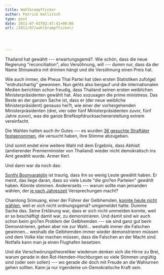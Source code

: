 ```yaml
---
title: Wahlkrampfticker
author: Patrick Kollitsch
type: post
date: 2011-07-03T02:47:41+00:00
url: /2011/07/wahlkrampfticker/




---
```

Thailand hat gewählt --- erwartungsgemä?. Wie schön, dass die neue Regierung "reconciliation", also Versöhnung, will --- dumm nur, dass da der Name Shinawatra mit drinnen hängt und die Versöhnung einen Preis hat. 

Wie auch immer, die Pheua Thai Partei hat (den ersten Statistiken zufolge) "erdrutschartig" gewonnen. Nun gehts also bergauf und die internationalen Medien berichten schon freudig, dass Thailand seinen ersten weiblichen Ministerpräsidenten gewählt hat. Also sozusagen die prime ministress. Das Beste an der ganzen Sache ist, dass er (der neue weibliche Ministerpräsident) genauso hei?t, wie einer der vorhergehenden Ministerpräsidenten (drei, vier oder fünf Ministerpräsidenten zuvor, fünf Jahre zuvor), was die ganze Briefkopfdrucksachenerstellung extrem vereinfacht.

Die Wahlen hatten auch ihr Gutes --- es wurden [36 gesuchte Straftäter festgenommen][1], die versucht haben, ihre Stimme abzugeben. 

Und somit endet eine weitere Wahl mit dem Ergebnis, dass Abhisit (amtierender Premierminister von Thailand) wieder nicht demokratisch ins Amt gewählt wurde. Armer Kerl. 

Und dann war da noch das:

[Sonthi Boonyaratglin][2] ist traurig, dass ihn so wenig Leute gewählt haben. Er meint, das liege daran, dass so viele Leute "die gro?en Parteien" gewählt haben. Könnte stimmen. Andererseits --- warum sollte man jemanden wählen, der <a href="2005">je nach Jahreszeit</a> Versprechungen macht?

Chamlong Srimuang, einer der Führer der Gelbhemden, [konnte heute nicht wählen][3], weil er sich nicht ordnungsgemä? umgemeldet hatte. Dumme Sache das. Seine Erklärung war, dass er sich nicht ummelden konnte, weil er so beschäftigt damit war, zu demonstrieren. Und damit sind wir auch schon beim gro?en Problem der Gelbhemden --- sie sind ganz gut beim Demonstrieren, gehen aber nie zur Wahl... weshalb immer die Falschen gewinnen... weshalb die Gelbhemden immer wieder demonstrieren müssen und dem Volke klar machen müssen, dass die Falschen an der Macht sind. Notfalls kann man ja einen Flughafen besetzen.

Und die Verschwörungstheoretiker wiederum denken sich die Hirne zu Brei, warum gerade in den Rot-Hemden-Hochburgen so viele Stimmen ungültig sind (oder sein sollen) --- wo gerade _die_ doch mit Freude an die Wahlurnen gehen sollten. Kann ja nur irgendeine un-Demokratische Kraft sein.

 [1]: http://www.nationmultimedia.com/home/36-fugitives-nabbed-while-casting-votes-30159312.html
 [2]: http://www.nationmultimedia.com/2011/07/03/national/Ex-coup-leader&039;s-poll-disappointment-30159386.html
 [3]: http://www.nationmultimedia.com/home/Chamlong-cannot-vote-30159300.html